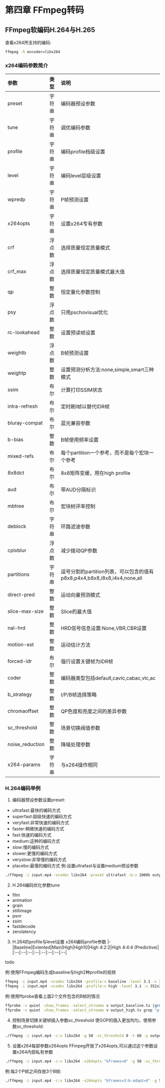 # 第四章 FFmpeg转码
## FFmpeg软编码H.264与H.265
查看x264所支持的编码:
```sh
ffmpeg -h encoder=libx264
```
### x264编码参数简介
|参数|类型|说明|
|:--|:--|:--|
|preset|字符串|编码器预设参数|
|tune|字符串|调优编码参数|
|profile|字符串|编码profile档级设置|
|level|字符串|编码level层级设置|
|wpredp|字符串|P帧预测设置|
|x264opts|字符串|设置x264专有参数|
|crf|浮点数|选择质量恒定质量模式|
|crf_max|浮点数|选择质量恒定质量模式最大值|
|qp|整数|恒定量化参数控制|
|psy|浮点数|只用pschovisual优化|
|rc-lookahead|整数|设置预读帧设置|
|weightb|浮点数|B帧预测设置|
|weightp|整数|设置预测分析方法:none,simple,smart三种模式|
|ssim|布尔|计算打印SSIM状态|
|intra-refresh|布尔|定时刷I帧以替代IDR帧|
|bluray-compat|布尔|蓝光兼容参数|
|b-bias|整数|B帧使用频率设置|
|mixed-refs|布尔|每个partition一个参考，而不是每个宏块一个参考|
|8x8dct|布尔|8x8矩阵变缓，用在high profile|
|aud|布尔|带AUD分隔标识|
|mbtree|布尔|宏块树评率控制|
|deblock|字符串|环路滤波参数|
|cplxblur|浮点数|减少拨动QP参数|
|partitions|字符串|逗号分割的partition列表，可以包含的值有p8x8,p4x4,b8x8,i8x8,i4x4,none,all|
|direct-pred|整数|运动向量预测模式|
|slice-max-size|整数|Slice的最大值|
|nal-hrd|整数|HRD信号信息设置:None,VBR,CBR设置|
|motion-est|整数|运动估计方法|
|forced-idr|布尔|强行设置关键帧为IDR帧|
|coder|整数|编码器类型包括default,cavlc,cabac,vlc,ac|
|b_strategy|整数|I/P/B帧选择策略|
|chromaoffset|整数|QP色度和亮度之间的差异参数|
|sc_threshold|整数|场景切换阀值参数|
|noise_reduction|整数|降噪处理参数|
|x264-params|字符串|与x264操作相同|

### H.264编码举例
1. 编码器预设参数设置preset:
- ultrafast:最快的编码方式
- superfast:超级快速的编码方式
- veryfast:非常快速的编码方式
- faster:稍微快速的编码方式
- fast:快速的编码方式
- medium:这种的编码方式
- slow:慢的编码方式
- slower:更慢的编码方式
- veryslow:非常慢的编码方式
- placebo:最慢的编码方式
例:设置ultrafast与设置medium预设参数
```sh
./ffmpeg -i input.mp4 -vcodec libx264 -preset ultrafast -b:v 2000k output.mp4
```

2. H.264编码优化参数tune
- film
- animation
- grain
- stillimage
- psnr
- ssim
- fastdecode
- zerolatency

3. H.264的profile与level设置
x264编码profile参数
|-|Baseline|Extented|Main|High|High10|High 4:2:2|High 4:4:4 (Predictive)|
|:--|:--|:--|:--|:--|:--|:--|:--|

todo

例:使用FFmpeg编码生成baseline与high2种profile的视频
```sh
ffmpeg -i input.mp4 -vcodec libx264 -profile:v baseline -level 3.1 -s 352x288 -an -y -t 10 output_baseline.ts
ffmpeg -i input.mp4 -vcodec libx264 -profile:v high -level 3.1 -s 352x288 -an -y -t 10 output_high.ts
```
例:使用ffprobe查看上面2个文件包含的B帧的情况
```sh
ffprobe -v quiet -show_frames -select_streams v output_baseline.ts |grep "pict_type=B"|wc -l
ffprobe -v quiet -show_frames -select_streams v output_high.ts grep "pict_type=B"|wc -l
```

4. 控制场景切换关键帧插入参数sc_threshold
使GOP的插入更加均匀，使用参数sc_threshold:
```sh
./ffmpeg -i input.mp4 -c:v libx264 -g 50 -sc_threshold 0 -t 60 -y output.mp4
```

5. 设置x264每部参数x264opts
FFmpeg开放了x264opts,可以通过这个参数设置x264内部私有参数
```sh
./ffmpeg -i input.mp4 -c:v libx264 -x264opts "bframes=0" -g 50 -sc_threshold 0 output.mp4
```

例:每2个P帧之间存放3个B帧:
```sh
./ffmpeg -i input.mp4 -c:v libx264 -x264opts "bframes=3:b-adapt=0" -g 50 -sc_threshold 0 output.mp4
```